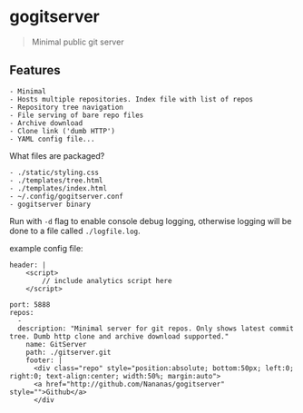 # gogitserver

> Minimal public git server

## Features

	- Minimal
	- Hosts multiple repositories. Index file with list of repos
	- Repository tree navigation
	- File serving of bare repo files
	- Archive download
	- Clone link ('dumb HTTP')
	- YAML config file...

What files are packaged?

	- ./static/styling.css
	- ./templates/tree.html
	- ./templates/index.html
	- ~/.config/gogitserver.conf
	- gogitserver binary

Run with `-d` flag to enable console debug logging, otherwise logging will be done to a file called `./logfile.log`.

example config file:

```
header: |
    <script>
    	// include analytics script here
    </script>

port: 5888
repos: 
  - 
  description: "Minimal server for git repos. Only shows latest commit tree. Dumb http clone and archive download supported."
    name: GitServer
    path: ./gitserver.git
    footer: |
      <div class="repo" style="position:absolute; bottom:50px; left:0; right:0; text-align:center; width:50%; margin:auto">
      <a href="http://github.com/Nananas/gogitserver" style="">Github</a>
      </div
```
